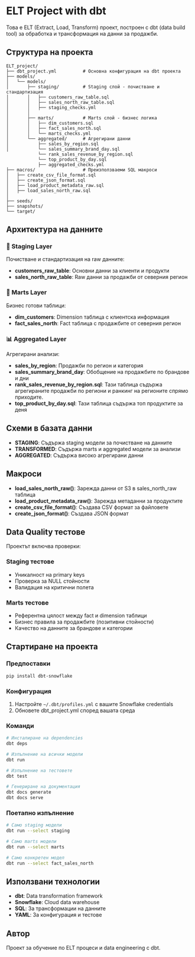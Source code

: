 # ELT Project with dbt

Това е ELT (Extract, Load, Transform) проект, построен с dbt (data build tool) за обработка и трансформация на данни за продажби.

## Структура на проекта

```
ELT_project/
├── dbt_project.yml          # Основна конфигурация на dbt проекта
├── models/
│   └── models/
│       ├── staging/         # Staging слой - почистване и стандартизация
│       │   ├── customers_raw_table.sql
│       │   ├── sales_north_raw_table.sql
│       │   ├── staging_checks.yml
│       │   
│       ├── marts/           # Marts слой - бизнес логика
│       │   ├── dim_customers.sql
│       │   ├── fact_sales_north.sql
│       │   └── marts_checks.yml
│       └── aggregated/      # Агрегирани данни
│           ├── sales_by_region.sql
│           └── sales_summary_brand_day.sql
            └── rank_sales_revenue_by_region.sql
            └── top_product_by_day.sql
            ├── aggregated_checks.yml
├── macros/                  # Преизползваеми SQL макроси
│   ├── create_csv_file_format.sql
│   ├── create_json_format.sql
│   ├── load_product_metadata_raw.sql
│   ├── load_sales_north_raw.sql
│   
├── seeds/                   
├── snapshots/             
└── target/                 
```

## Архитектура на данните

### 🔧 Staging Layer
Почистване и стандартизация на raw данните:
- **customers_raw_table**: Основни данни за клиенти и продукти
- **sales_north_raw_table**: Raw данни за продажби от северния регион

### 🏪 Marts Layer
Бизнес готови таблици:
- **dim_customers**: Dimension таблица с клиентска информация
- **fact_sales_north**: Fact таблица с продажбите от северния регион

### 📊 Aggregated Layer
Агрегирани анализи:
- **sales_by_region**: Продажби по регион и категория
- **sales_summary_brand_day**: Обобщение на продажбите по брандове и дни
- **rank_sales_revenue_by_region.sql**: Тази таблица съдържа агрегираните продажби по региони и ранкинг на регионите спрямо приходите.
- **top_product_by_day.sql**: Тази таблица съдържа топ продуктите за деня

## Схеми в базата данни

- **STAGING**: Съдържа staging модели за почистване на данните
- **TRANSFORMED**: Съдържа marts и aggregated модели за анализи
- **AGGREGATED**: Съдържа високо агрегирани данни

## Макроси

- **load_sales_north_raw()**: Зарежда данни от S3 в sales_north_raw таблица
- **load_product_metadata_raw()**: Зарежда метаданни за продуктите
- **create_csv_file_format()**: Създава CSV формат за файловете
- **create_json_format()**: Създава JSON формат

## Data Quality тестове

Проектът включва проверки:

### Staging тестове
- Уникалност на primary keys
- Проверка за NULL стойности
- Валидация на критични полета

### Marts тестове
- Референтна цялост между fact и dimension таблици
- Бизнес правила за продажбите (позитивни стойности)
- Качество на данните за брандове и категории

## Стартиране на проекта

### Предпоставки
```bash
pip install dbt-snowflake
```

### Конфигурация
1. Настройте `~/.dbt/profiles.yml` с вашите Snowflake credentials
2. Обновете dbt_project.yml според вашата среда

### Команди
```bash
# Инсталиране на dependencies
dbt deps

# Изпълнение на всички модели
dbt run

# Изпълнение на тестовете
dbt test

# Генериране на документация
dbt docs generate
dbt docs serve
```

### Поетапно изпълнение
```bash
# Само staging модели
dbt run --select staging

# Само marts модели
dbt run --select marts

# Само конкретен модел
dbt run --select fact_sales_north
```

## Използвани технологии

- **dbt**: Data transformation framework
- **Snowflake**: Cloud data warehouse
- **SQL**: За трансформации на данните
- **YAML**: За конфигурация и тестове

## Автор

Проект за обучение по ELT процеси и data engineering с dbt.
